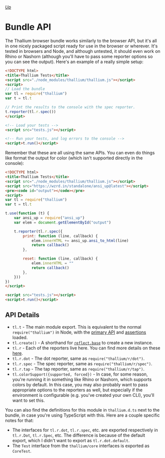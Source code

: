 *[Up](../api.md)*

# Bundle API

The Thallium browser bundle works similarly to the browser API, but it's all in one nicely packaged script ready for use in the browser or wherever. It's tested in browsers and Node, and although untested, it should even work on Rhino or Nashorn (although you'll have to pass some reporter options so you can see the output). Here's an example of a really simple setup:

```html
<!DOCTYPE html>
<title>Thallium Tests</title>
<script src="./node_modules/thallium/thallium.js"></script>
<script>
// Load the bundle
var tl = require("thallium")
var t = tl.t

// Print the results to the console with the spec reporter.
t.reporter(tl.r.spec())
</script>

<!-- Load your tests -->
<script src="tests.js"></script>

<!-- Run your tests, and log errors to the console -->
<script>t.run()</script>
```

Remember that these are all using the same APIs. You can even do things like format the output for color (which isn't supported directly in the console):

```html
<!DOCTYPE html>
<title>Thallium Tests</title>
<script src="./node_modules/thallium/thallium.js"></script>
<script src="https://wzrd.in/standalone/ansi_up@latest"></script>
<pre><code id="output"></code></pre>
<script>
var tl = require("thallium")
var t = tl.t

t.use(function (t) {
    var ansi_up = require("ansi_up")
    var elem = document.getElementById("output")

    t.reporter(tl.r.spec({
        print: function (line, callback) {
            elem.innerHTML += ansi_up.ansi_to_html(line)
            return callback()
        },

        reset: function (line, callback) {
            elem.innerHTML = ""
            return callback()
        },
    }))
})
</script>

<script src="tests.js"></script>
<script>t.run()</script>
```

## API Details

- `tl.t` - The main module export. This is equivalent to the normal `require("thallium")` in Node, with the [primary API](./primary.md) and [assertions](../assertions.md) loaded.
- `tl.create()` - A shorthand for [`reflect.base`](./reflect.md#base) to create a new instance.
- `tl.r` - Each of the reporters live here. You can find more details on these [here](../reporters.md).
- `tl.r.dot` - The dot reporter, same as `require("thallium/r/dot")`.
- `tl.r.spec` - The spec reporter, same as `require("thallium/r/spec")`.
- `tl.r.tap` - The tap reporter, same as `require("thallium/r/tap")`.
- `tl.colorSupport({supported, forced})` - In case, for some reason, you're running it in something like Rhino or Nashorn, which supports colors by default. In this case, you may also probably want to pass appropriate options to the reporters as well, but especially if the environment is configurable (e.g. you've created your own CLI), you'll want to set this.

You can also find the definitions for this module in `thallium.d.ts` next to the bundle, in case you're using TypeScript with this. Here are a couple specific notes for that:

- The interfaces for `tl.r.dot`, `tl.r.spec`, etc. are exported respectively in `tl.r.Dot`, `tl.r.Spec`, etc. The difference is because of the default export, which I didn't want to export as `tl.r.dot.default`.
- The `Test` interface from the `thallium/core` interfaces is exported as `CoreTest`.
